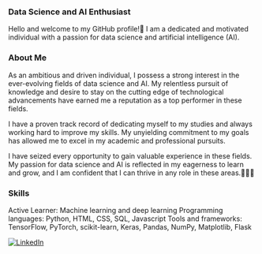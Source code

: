 ### Data Science and AI Enthusiast
Hello and welcome to my GitHub profile!👋 I am a dedicated and motivated individual with a passion for data science and artificial intelligence (AI).

### About Me
As an ambitious and driven individual, I possess a strong interest in the ever-evolving fields of data science and AI. My relentless pursuit of knowledge and desire to stay on the cutting edge of technological advancements have earned me a reputation as a top performer in these fields.

I have a proven track record of dedicating myself to my studies and always working hard to improve my skills. My unyielding commitment to my goals has allowed me to excel in my academic and professional pursuits.

I have seized every opportunity to gain valuable experience in these fields. My passion for data science and AI is reflected in my eagerness to learn and grow, and I am confident that I can thrive in any role in these areas.🌱🌱🌱


### Skills
Active Learner: Machine learning and deep learning
Programming languages: Python, HTML, CSS, SQL, Javascript
Tools and frameworks: TensorFlow, PyTorch, scikit-learn, Keras, Pandas, NumPy, Matplotlib, Flask

[![LinkedIn](https://img.shields.io/badge/-LinkedIn-darkblue?style=for-the-badge&logo=linkedin&logoColor=white)](https://www.linkedin.com/in/omniashehata/)
